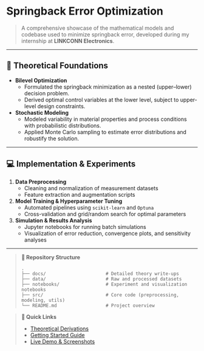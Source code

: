 # Springback Error Optimization

> A comprehensive showcase of the mathematical models and codebase used to minimize springback error, developed during my internship at **LINKCONN Electronics**.

---

## 🧮 Theoretical Foundations
- **Bilevel Optimization**  
  - Formulated the springback minimization as a nested (upper–lower) decision problem.  
  - Derived optimal control variables at the lower level, subject to upper-level design constraints.
- **Stochastic Modeling**  
  - Modeled variability in material properties and process conditions with probabilistic distributions.  
  - Applied Monte Carlo sampling to estimate error distributions and robustify the solution.

---

## 💻 Implementation & Experiments
1. **Data Preprocessing**  
   - Cleaning and normalization of measurement datasets  
   - Feature extraction and augmentation scripts  
2. **Model Training & Hyperparameter Tuning**  
   - Automated pipelines using `scikit-learn` and `Optuna`  
   - Cross-validation and grid/random search for optimal parameters  
3. **Simulation & Results Analysis**  
   - Jupyter notebooks for running batch simulations  
   - Visualization of error reduction, convergence plots, and sensitivity analyses

---

> **📂 Repository Structure**  
> ```
> .
> ├── docs/                      # Detailed theory write-ups
> ├── data/                      # Raw and processed datasets
> ├── notebooks/                 # Experiment and visualization notebooks
> ├── src/                       # Core code (preprocessing, modeling, utils)
> └── README.md                  # Project overview
> ```

> **🔗 Quick Links**  
> - [Theoretical Derivations](docs/theoretical_foundations.md)  
> - [Getting Started Guide](docs/GETTING_STARTED.md)  
> - [Live Demo & Screenshots](docs/demo.md)


